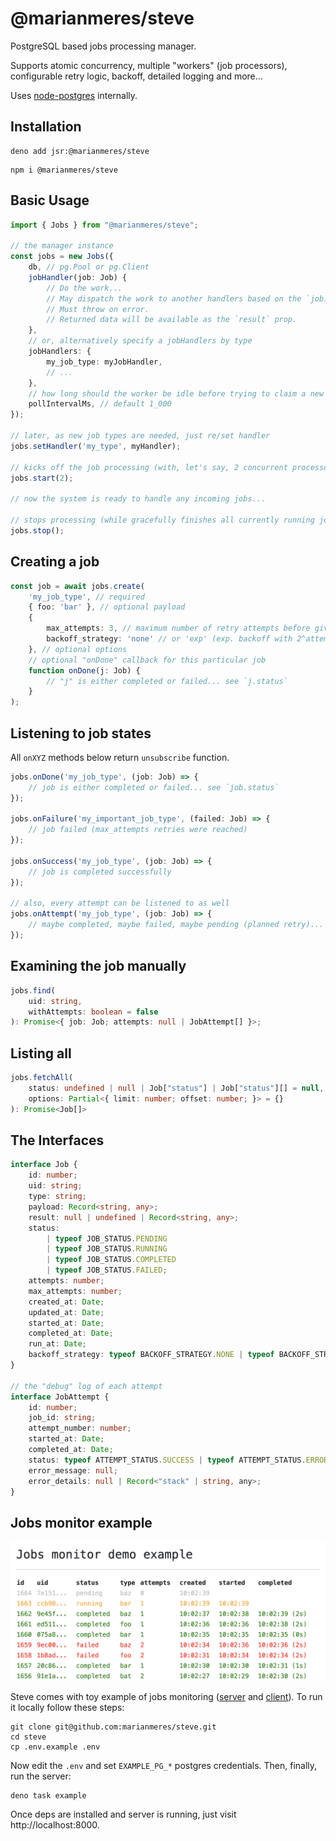 # @marianmeres/steve

PostgreSQL based jobs processing manager. 

Supports atomic concurrency, multiple "workers" (job processors), configurable 
retry logic, backoff, detailed logging and more...

Uses [node-postgres](https://node-postgres.com/) internally.

## Installation

```shell
deno add jsr:@marianmeres/steve
```

```shell
npm i @marianmeres/steve
```

## Basic Usage

```typescript
import { Jobs } from "@marianmeres/steve";

// the manager instance
const jobs = new Jobs({
    db, // pg.Pool or pg.Client 
    jobHandler(job: Job) {
        // Do the work... 
        // May dispatch the work to another handlers based on the `job.type`.
        // Must throw on error.
        // Returned data will be available as the `result` prop.
    },
    // or, alternatively specify a jobHandlers by type
    jobHandlers: {
        my_job_type: myJobHandler,
        // ...
    },
    // how long should the worker be idle before trying to claim a new job
    pollIntervalMs, // default 1_000
});

// later, as new job types are needed, just re/set handler
jobs.setHandler('my_type', myHandler);

// kicks off the job processing (with, let's say, 2 concurrent processors)
jobs.start(2);

// now the system is ready to handle any incoming jobs...

// stops processing (while gracefully finishes all currently running jobs)
jobs.stop();
```

## Creating a job

```typescript
const job = await jobs.create(
    'my_job_type', // required
    { foo: 'bar' }, // optional payload
    {
        max_attempts: 3, // maximum number of retry attempts before giving up
        backoff_strategy: 'none' // or 'exp' (exp. backoff with 2^attempts seconds), 
    }, // optional options
    // optional "onDone" callback for this particular job
    function onDone(j: Job) {
        // "j" is either completed or failed... see `j.status`
    }
);
```

## Listening to job states

All `onXYZ` methods below return `unsubscribe` function.

```typescript
jobs.onDone('my_job_type', (job: Job) => {
    // job is either completed or failed... see `job.status`
});

jobs.onFailure('my_important_job_type', (failed: Job) => {
    // job failed (max_attempts retries were reached)
});

jobs.onSuccess('my_job_type', (job: Job) => {
    // job is completed successfully
});

// also, every attempt can be listened to as well
jobs.onAttempt('my_job_type', (job: Job) => {
    // maybe completed, maybe failed, maybe pending (planned retry)... see `job.status`
});
```

## Examining the job manually

```typescript
jobs.find(
    uid: string,
    withAttempts: boolean = false
): Promise<{ job: Job; attempts: null | JobAttempt[] }>;
```

## Listing all

```typescript
jobs.fetchAll(
    status: undefined | null | Job["status"] | Job["status"][] = null,
    options: Partial<{ limit: number; offset: number; }> = {}
): Promise<Job[]>
```

## The Interfaces

```typescript
interface Job {
    id: number;
    uid: string;
    type: string;
    payload: Record<string, any>;
    result: null | undefined | Record<string, any>;
    status:
        | typeof JOB_STATUS.PENDING
        | typeof JOB_STATUS.RUNNING
        | typeof JOB_STATUS.COMPLETED
        | typeof JOB_STATUS.FAILED;
    attempts: number;
    max_attempts: number;
    created_at: Date;
    updated_at: Date;
    started_at: Date;
    completed_at: Date;
    run_at: Date;
    backoff_strategy: typeof BACKOFF_STRATEGY.NONE | typeof BACKOFF_STRATEGY.EXP;
}

// the "debug" log of each attempt
interface JobAttempt {
    id: number;
    job_id: string;
    attempt_number: number;
    started_at: Date;
    completed_at: Date;
    status: typeof ATTEMPT_STATUS.SUCCESS | typeof ATTEMPT_STATUS.ERROR;
    error_message: null;
    error_details: null | Record<"stack" | string, any>;
}
```

## Jobs monitor example

![](./demo-monitor.png "Demo monitor")

Steve comes with toy example of jobs monitoring ([server](example/server.ts) 
and [client](example/index.html)). To run it locally follow these steps:

```shell
git clone git@github.com:marianmeres/steve.git
cd steve
cp .env.example .env
```

Now edit the `.env` and set `EXAMPLE_PG_*` postgres credentials. Then, finally, 
run the server:

```shell
deno task example
```

Once deps are installed and server is running, just visit http://localhost:8000.
